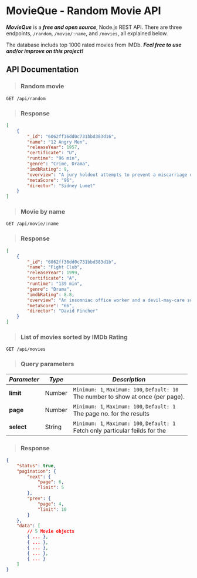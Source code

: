 # MovieQue - Random Movie API

**_MovieQue_** is a **_free and open source_**, Node.js REST API. There are three endpoints, `/random`, `/movie/:name`, and `/movies`, all explained below.

The database includs top 1000 rated movies from IMDb. **_Feel free to use and/or improve on this project!_**

## API Documentation

> ### **Random movie**

```
GET /api/random
```

> ### Response

```json
[
    {
        "_id": "6062ff36dd0c731bbd383d16",
        "name": "12 Angry Men",
        "releaseYear": 1957,
        "certificate": "U",
        "runtime": "96 min",
        "genre": "Crime, Drama",
        "imdbRating": 9,
        "overview": "A jury holdout attempts to prevent a miscarriage of justice by forcing his colleagues to reconsider the evidence.",
        "metaScore": "96",
        "director": "Sidney Lumet"
    }
]
```

> ### **Movie by name**

```
GET /api/movie/:name
```

> ### Response

```json
[
    {
        "_id": "6062ff36dd0c731bbd383d1b",
        "name": "Fight Club",
        "releaseYear": 1999,
        "certificate": "A",
        "runtime": "139 min",
        "genre": "Drama",
        "imdbRating": 8.8,
        "overview": "An insomniac office worker and a devil-may-care soapmaker form an underground fight club that evolves into something much, much more.",
        "metaScore": "66",
        "director": "David Fincher"
    }
]
```

> ### **List of movies sorted by IMDb Rating**

```
GET /api/movies
```

> ### Query parameters

| **_Parameter_** | **_Type_** | **_Description_**                                                                       |
| --------------- | ---------- | --------------------------------------------------------------------------------------- |
| **limit**       | Number     | `Minimum: 1`, `Maximum: 100`, `Default: 10` <br> The number to show at once (per page). |
| **page**        | Number     | `Minimum: 1`, `Maximum: 100`, `Default: 1` <br> The page no. for the results            |
| **select**      | String     | `Minimum: 1`, `Maximum: 100`, `Default: 1` <br> Fetch only particular feilds for the    |

> ### Response

```json
{
    "status": true,
    "pagination": {
        "next": {
            "page": 6,
            "limit": 5
        },
        "prev": {
            "page": 4,
            "limit": 10
        }
    },
    "data": [
        // 5 Movie objects
        { ... },
        { ... },
        { ... },
        { ... },
        { ... }
    ]
}
```
